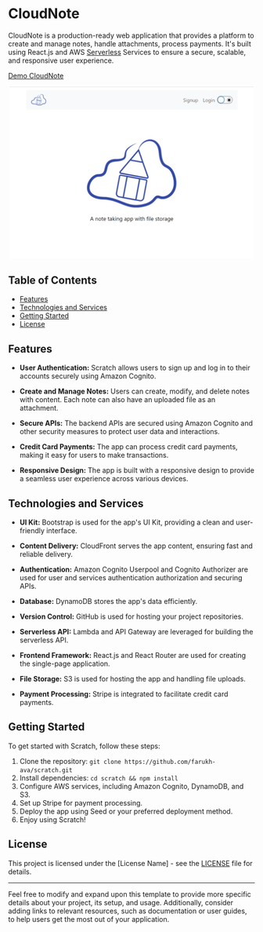 # CloudNote

CloudNote is a production-ready web application that provides a platform to create and manage notes, handle attachments, process payments. 
It's built using React.js and AWS [Serverless](https://aws.amazon.com/serverless/) Services to ensure a secure, scalable, and responsive user experience.

[Demo CloudNote](https://d4f04oupe2t71.cloudfront.net/)  

<p align="center">
   <img src="https://github.com/Farukh-AVA/demo-notes-app/blob/main/CloudNoteGif.gif"  width=500><br>
</p>

## Table of Contents
- [Features](#features)
- [Technologies and Services](#technologies-and-services)
- [Getting Started](#getting-started)
- [License](#license)

## Features
- **User Authentication:** Scratch allows users to sign up and log in to their accounts securely using Amazon Cognito.

- **Create and Manage Notes:** Users can create, modify, and delete notes with content. Each note can also have an uploaded file as an attachment.

- **Secure APIs:** The backend APIs are secured using Amazon Cognito and other security measures to protect user data and interactions.

- **Credit Card Payments:** The app can process credit card payments, making it easy for users to make transactions.

- **Responsive Design:** The app is built with a responsive design to provide a seamless user experience across various devices.

## Technologies and Services
- **UI Kit:** Bootstrap is used for the app's UI Kit, providing a clean and user-friendly interface.

- **Content Delivery:** CloudFront serves the app content, ensuring fast and reliable delivery.

- **Authentication:** Amazon Cognito Userpool and Cognito Authorizer are used for user and services authentication authorization and securing APIs.

- **Database:** DynamoDB stores the app's data efficiently.

- **Version Control:** GitHub is used for hosting your project repositories.

- **Serverless API:** Lambda and API Gateway are leveraged for building the serverless API.

- **Frontend Framework:** React.js and React Router are used for creating the single-page application.

- **File Storage:** S3 is used for hosting the app and handling file uploads.

- **Payment Processing:** Stripe is integrated to facilitate credit card payments.

## Getting Started
To get started with Scratch, follow these steps:
1. Clone the repository: `git clone https://github.com/farukh-ava/scratch.git`
2. Install dependencies: `cd scratch && npm install`
3. Configure AWS services, including Amazon Cognito, DynamoDB, and S3.
4. Set up Stripe for payment processing.
5. Deploy the app using Seed or your preferred deployment method.
6. Enjoy using Scratch!

## License
This project is licensed under the [License Name] - see the [LICENSE](LICENSE) file for details.

---

Feel free to modify and expand upon this template to provide more specific details about your project, its setup, and usage. Additionally, consider adding links to relevant resources, such as documentation or user guides, to help users get the most out of your application.

